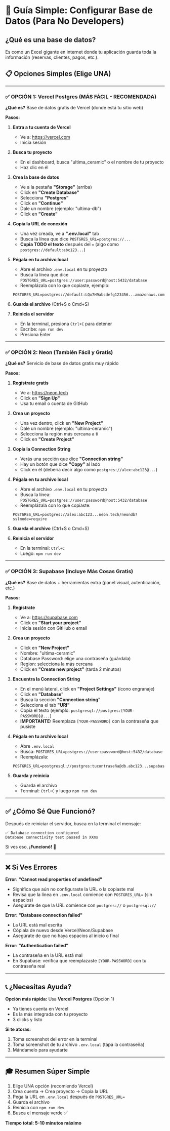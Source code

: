 # 🎯 Guía Simple: Configurar Base de Datos (Para No Developers)

## ¿Qué es una base de datos?
Es como un Excel gigante en internet donde tu aplicación guarda toda la información (reservas, clientes, pagos, etc.).

## 📋 Opciones Simples (Elige UNA)

---

### ✅ **OPCIÓN 1: Vercel Postgres** (MÁS FÁCIL - RECOMENDADA)

**¿Qué es?** Base de datos gratis de Vercel (donde está tu sitio web)

**Pasos:**

1. **Entra a tu cuenta de Vercel**
   - Ve a: https://vercel.com
   - Inicia sesión

2. **Busca tu proyecto**
   - En el dashboard, busca "ultima_ceramic" o el nombre de tu proyecto
   - Haz clic en él

3. **Crea la base de datos**
   - Ve a la pestaña **"Storage"** (arriba)
   - Click en **"Create Database"**
   - Selecciona **"Postgres"**
   - Click en **"Continue"**
   - Dale un nombre (ejemplo: "ultima-db")
   - Click en **"Create"**

4. **Copia la URL de conexión**
   - Una vez creada, ve a **".env.local"** tab
   - Busca la línea que dice `POSTGRES_URL=postgres://...`
   - **Copia TODO el texto** después del `=` (algo como `postgres://default:abc123...`)

5. **Pégala en tu archivo local**
   - Abre el archivo `.env.local` en tu proyecto
   - Busca la línea que dice `POSTGRES_URL=postgres://user:password@host:5432/database`
   - Reemplázala con lo que copiaste, ejemplo:
   ```
   POSTGRES_URL=postgres://default:LQx7H9abcdefg123456...amazonaws.com:5432/verceldb
   ```

6. **Guarda el archivo** (Ctrl+S o Cmd+S)

7. **Reinicia el servidor**
   - En la terminal, presiona `Ctrl+C` para detener
   - Escribe: `npm run dev`
   - Presiona Enter

---

### ✅ **OPCIÓN 2: Neon** (También Fácil y Gratis)

**¿Qué es?** Servicio de base de datos gratis muy rápido

**Pasos:**

1. **Regístrate gratis**
   - Ve a: https://neon.tech
   - Click en **"Sign Up"** 
   - Usa tu email o cuenta de GitHub

2. **Crea un proyecto**
   - Una vez dentro, click en **"New Project"**
   - Dale un nombre (ejemplo: "ultima-ceramic")
   - Selecciona la región más cercana a ti
   - Click en **"Create Project"**

3. **Copia la Connection String**
   - Verás una sección que dice **"Connection string"**
   - Hay un botón que dice **"Copy"** al lado
   - Click en él (debería decir algo como `postgres://alex:abc123@...`)

4. **Pégala en tu archivo local**
   - Abre el archivo `.env.local` en tu proyecto
   - Busca la línea: `POSTGRES_URL=postgres://user:password@host:5432/database`
   - Reemplázala con lo que copiaste:
   ```
   POSTGRES_URL=postgres://alex:abc123...neon.tech/neondb?sslmode=require
   ```

5. **Guarda el archivo** (Ctrl+S o Cmd+S)

6. **Reinicia el servidor**
   - En la terminal: `Ctrl+C`
   - Luego: `npm run dev`

---

### ✅ **OPCIÓN 3: Supabase** (Incluye Más Cosas Gratis)

**¿Qué es?** Base de datos + herramientas extra (panel visual, autenticación, etc.)

**Pasos:**

1. **Regístrate**
   - Ve a: https://supabase.com
   - Click en **"Start your project"**
   - Inicia sesión con GitHub o email

2. **Crea un proyecto**
   - Click en **"New Project"**
   - Nombre: "ultima-ceramic"
   - Database Password: elige una contraseña (guárdala)
   - Region: selecciona la más cercana
   - Click en **"Create new project"** (tarda 2 minutos)

3. **Encuentra la Connection String**
   - En el menú lateral, click en **"Project Settings"** (ícono engranaje)
   - Click en **"Database"**
   - Busca la sección **"Connection string"**
   - Selecciona el tab **"URI"**
   - Copia el texto (ejemplo: `postgresql://postgres:[YOUR-PASSWORD]@...`)
   - **IMPORTANTE:** Reemplaza `[YOUR-PASSWORD]` con la contraseña que pusiste

4. **Pégala en tu archivo local**
   - Abre `.env.local`
   - Busca: `POSTGRES_URL=postgres://user:password@host:5432/database`
   - Reemplázala:
   ```
   POSTGRES_URL=postgresql://postgres:tucontraseña@db.abc123...supabase.co:5432/postgres
   ```

5. **Guarda y reinicia**
   - Guarda el archivo
   - Terminal: `Ctrl+C` y luego `npm run dev`

---

## ✅ ¿Cómo Sé Que Funcionó?

Después de reiniciar el servidor, busca en la terminal el mensaje:

```
✅ Database connection configured
Database connectivity test passed in XXms
```

Si ves eso, **¡Funcionó!** 🎉

---

## ❌ Si Ves Errores

**Error: "Cannot read properties of undefined"**
- Significa que aún no configuraste la URL o la copiaste mal
- Revisa que la línea en `.env.local` comience con `POSTGRES_URL=` (sin espacios)
- Asegúrate de que la URL comience con `postgres://` o `postgresql://`

**Error: "Database connection failed"**
- La URL está mal escrita
- Cópiala de nuevo desde Vercel/Neon/Supabase
- Asegúrate de que no haya espacios al inicio o final

**Error: "Authentication failed"**
- La contraseña en la URL está mal
- En Supabase: verifica que reemplazaste `[YOUR-PASSWORD]` con tu contraseña real

---

## 📞 ¿Necesitas Ayuda?

**Opción más rápida:** Usa **Vercel Postgres** (Opción 1)
- Ya tienes cuenta en Vercel
- Es la más integrada con tu proyecto
- 3 clicks y listo

**Si te atoras:**
1. Toma screenshot del error en la terminal
2. Toma screenshot de tu archivo `.env.local` (tapa la contraseña)
3. Mándamelo para ayudarte

---

## 🎓 Resumen Súper Simple

1. Elige UNA opción (recomiendo Vercel)
2. Crea cuenta → Crea proyecto → Copia la URL
3. Pega la URL en `.env.local` después de `POSTGRES_URL=`
4. Guarda el archivo
5. Reinicia con `npm run dev`
6. Busca el mensaje verde ✅

**Tiempo total: 5-10 minutos máximo**
